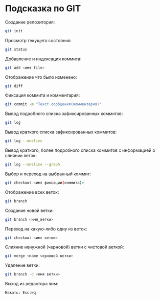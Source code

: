 # Подсказка по GIT

Создание репозитория:
```sh
git init
```

Просмотр текущего состояния:
```sh
git status
```

Добавление и индексация коммита:
```sh
git add <имя file>
```

Отображение что было изменено:
```sh
git diff
``` 

Фиксация коммита и комментария:
```sh
git commit -m "Текст сообщения(комментария)"
```

Вывод подробного списка зафиксированных коммитов:
```sh
git log
```

Вывод краткого списка зафиксированных коммитов:
```sh
git log --oneline
```

Вывод краткого, более подробного списка коммитов с информацией о слиянии веток:
```sh
git log --oneline --graph
```

Выбор и переход на выбранный коммит:
```sh
git checkout <имя фиксации(коммита)>
```

Отображение всех веток:
```sh
git branch
```

Создание новой ветки:
```sh
git branch <имя_ветки>
```

Переход на какую-либо одну из веток:
```sh
git checkout <имя ветки>
```

Слияние ненужной (черновой) ветки с чистовой веткой:
```sh
git merge <name черновой ветки>
``` 

Удаление ветки:
```sh
git branch -d <имя ветки>
```

Выход из редактора вим:
```sh
Нажать: Esc:wq
```